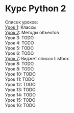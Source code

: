 # Курс Python 2

Список уроков:  
[Урок 1](lesson1_classes): Классы  
[Урок 2](lesson2_methods): Методы объектов  
Урок 3: TODO  
Урок 4: TODO  
Урок 5: TODO  
Урок 6: TODO  
[Урок 7](lesson7_listbox): Виджет список Listbox  
Урок 8: TODO  
Урок 8: TODO  
Урок 10: TODO  
Урок 11: TODO  
Урок 12: TODO  
Урок 13: TODO  
Урок 14: TODO  
Урок 15: TODO  
Урок 16: TODO  
